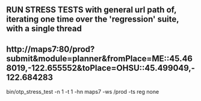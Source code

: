 

## RUN STRESS TESTS with general url path of, iterating one time over the 'regression' suite, with a single thread 
## http://maps7:80/prod?submit&module=planner&fromPlace=ME::45.468019,-122.655552&toPlace=OHSU::45.499049,-122.684283
bin/otp_stress_test -n 1 -t 1 -hn maps7 -ws /prod -ts reg none